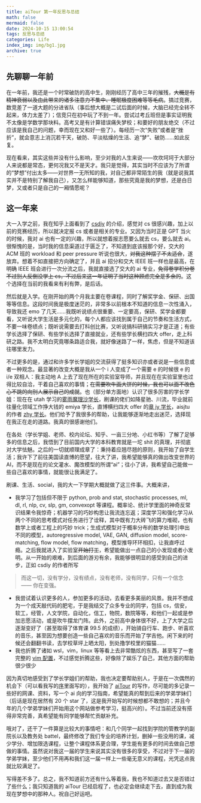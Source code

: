 ```yaml
---
title: aiTour 第一年反思与总结
math: false
mermaid: false
date: 2024-10-15 13:00:54
tags: 反思与总结
categories: Life
index_img: img/bg1.jpg
archive: true
---
```


## 先聊聊一年前

在一年前，我还是一个时常破防的高中生，刚刚经历了高中三年的摧残，~~大概是有精神衰弱以及由此带来的诸多注意力不集中、睡眠极度困难等等毛病~~。搞过竞赛，数竞差了一道大题的分进省队（事后想大概是二试后面的时候，大脑已经完全转不起来，体力太差了）；信竞只在初中玩了不到一年。尝试过考丘班但是事实证明我不太像是学数学那块料。高考又是有计算错误痛失梦校；和要好的朋友绝交（不过应该是我自己的问题，幸而现在又和好一些了）。每经历一次“失败”或者是“挫折”，就会意志上消沉若干天，破防、平淡枯燥的生活、追“梦”、破防……如此反复。

现在看来，其实这些并没有什么影响，至少对我的人生来说——坎坎坷坷于大部分人来说都是常态，更何况我又不是天才。我只是觉得，其实当时不应该为了所谓的“梦想”付出太多——对世界一无所知的我，对自己都非常陌生的我（就是说我其实并不是特别了解我自己），又怎么样能够知道，那些究竟是我的梦想，还是白日梦，又或者只是自己的一厢情愿呢？

## 这一年来

大一入学之前，我在知乎上面看到了 [csdiy](https://csdiy.wiki) 的介绍，感觉对 cs 很感兴趣，加上以前的竞赛经历，所以就决定报 cs 或者是相关的专业。又因为当时正是 GPT 当火的时候，我对 ai 也有一定的兴趣，所以就想着报志愿要么就去 cs，要么就去 ai。很惭愧的是，当时我的信息渠道过于匮乏了，不知道到底该报那个好，交大的 ACM 班的 workload 和 peer pressure 听说也很大，~~对我这种摆子不太适合~~，遂放弃。想着不如直接把方向确定了，并且 ai 招分和交大 IEEE 班一样也是最高，在明确 IEEE 班会进行一次分流之后，我就直接选了交大的 ai 专业，~~免得卷学积分卷不过别人反倒没学上 cs，不过后来这一年证明了当时这种顾虑完全是多余的~~。这个选择在当前的我看来有利有弊，是后话。

然后就是入学。在刚开始的两个月我主要在卷课程，同时了解奖学金、保研、出国等等信息。这段时间我是极度迷茫的，非常多以前根本不知道的信息一次性涌入，导致我还 emo 了几天……我既听说绩点很重要、一定要高，保研、奖学金都要看，又听说大学生活是多元化的，每个人都应该找到属于自己的节奏和生活方式，不要一味卷绩点；既听说需要去打科创比赛，又听说搞科研搞实习才是正道；有些学长选择了保研、有些学长选择了直接就业，还有些学长横扫四大 offer，走上科研之路。我不太明白究竟哪条路适合我，就好像迷路了一样，焦虑，但是不知道该往哪里发力。

不过更多的是，通过和许多学长学姐的交流获得了挺多知识亦或者说是一些信息或者一种观念。最显著的改变大概是我从一个 i 人变成了一个需要 e 的时候很 e 的 i/e 双相人：我主动地 A 上去了现在所在的实验室导师，并且现在在实验室里也过得比较自洽，干着自己喜欢的事情；~~在需要吹牛画大饼的时候，我也可以面不改色心不跳的向别人展示自己的成就~~。也（部分单方面地）认识了很多厉害的学长学姐：现在在 utah 学习的[雾雨魔理沙学长](https://github.com/MarisaKirisame)，刷课的佬们如降星驰、川流，毕业就前往量化领域工作挣大钱的 emiya 学长，直博横扫四大 offer 的[章 jy 学长](https://github.com/Junyi42)，aisjtu 的作者 [zhy 学长](https://github.com/anyeZHY)。他们给予了我很多的帮助，让我能够逐渐地走出迷茫，选择现在我正在走的道路。我真的很感谢他们。

在各处（学长学姐、老师、校内论坛、知乎、一亩三分地、小红书等）了解了足够多的信息之后，我悟到了目前国内大学的本科教育就是一坨 shit 的真理，并彻底对大学怯魅。之后的一切就顺理成章了：秉持着应翘尽翘的原则，我开始了自学生活；我许下了前往美国读直博的愿望，往大了讲，我希望能够真的做出改变世界的 AI，而不是现在的论文灌水、魔改模型的所谓“ai”；往小了讲，我希望自己能做一些自己喜欢的事情，就能很让我满足了。

刷课、生活、social，我的大一下学期大概就做了这三件事。大概来讲，

- 我学习了包括但不限于 python, prob and stat, stochastic processes, ml, dl, rl, nlp, cv, slp, gm, convexopt 等课程。概率论、统计学里面的神奇反常识结果令我惊奇；机器学习的巧妙构思让我流连忘返；深度学习和强化学习从两个不同的思考模式对任务进行了诠释，其中既有力大砖飞的算力堆砌，也有数学上或者工程上的巧妙 trick；生成式模型对于概率分布的数学处理引申出不同的模型，autoregressive model, VAE, GAN, diffusion model, score-matching, flow model, flow matching，模型推导环环相扣，让我直呼过瘾。之后我就进入了实验室~~开始打工~~，希望能做出一点自己的小发现或者小发明。从一开始的艰难，到后面的游刃有余，我能够很明显的感受到自己的进步，正如 csdiy 的作者所写

> 而这一切，没有学分，没有绩点，没有老师，没有同学，只有一个信念 —— 你在变强。

- 我尝试着认识更多的人，参加更多的活动，去看更多美丽的风景。我并不想成为一个成天敲代码的肥宅，于是我结交了众多专业的同学，包括 cs，信安，软工，经管，人文学院，自动化，信工，物院，数院等等，和他们一起或是参加志愿活动，或是吹牛摆龙门阵。此外，之前高中身体很不好，上了大学之后逐渐变好了（甚至取得了体育课 99.5 的成绩），开始骑自行车、跑步、听喜欢的音乐，甚至因为想要创造一些自己喜欢的音乐而开始了学吉他。闲下来的时候还会翻翻书读，去学校草坪上晒太阳，到处撸学校里的猫猫……
- 我也折腾了诸如 wsl，vim，linux 等等看上去非常酷炫的东西，甚至写了一套完整的 [vim 配置](https://github.com/KinnariyaMamaTanha/KinanVim)，不过感觉折腾这些，好像除了娱乐了自己，其他方面的帮助很少很少

因为真切地感受到了学长学姐们的帮助，我也决定要帮助别人，于是在一次偶然的机会下（可以看我写的[序](https://aitour.icu)里面写的），我开始了 [aiTour](https://aitour.icu) 的写作，尽可能的多记录一些好的网课、资料，写一个 ai 向的学习指南，希望能真的帮到后来的学弟学妹们（后话是现在居然有 20 个 star 了，这是我开始写的时候想都不敢想的；并且今年的几个学弟学妹们开始用这个网站做参考学习，挺高兴的）。不过当前还没有搭得非常完善，真希望能有同学能够帮忙贡献补充。

哦对了，还干了一件算是比较大的事情吧：和几个同学一起找到学院的管教学的副院长以及教务处 battel，最终修改了我们专业的培养计划，删掉一些没用的课，减少学分、增加限选课程，让整个课程体系更合理，学生能有更多的时间去做自己想做的事情。虽然说对我这一届的学生来说其实没有很多的享受，不过对于下一届的学弟学妹，至少他们不用再和我们这一届一样上一些毫无意义的课程，光凭这点我就比较满足了。

写得差不多了。总之，我不知道前方还有什么等着我，我也不知道过去又是否错过了些什么；我只知道我的 aiTour 已经启程了，也必定会继续走下去，直到成为我现在梦想中的那种人。祝自己好运吧。
